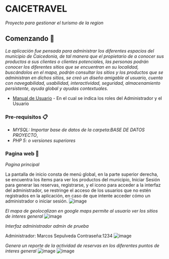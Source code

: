 # CAICETRAVEL

_Proyecto para gestionar el turismo de la region_

## Comenzando 🚀

_La aplicación fue pensada para administrar los diferentes espacios del municipio de Caicedonia, de tal manera que el propietario de a conocer sus productos a sus clientes o clientes potenciales, las personas podrán conocer los diferentes sitios que se encuentran en su localidad, buscándolos en el mapa, podrán consultar los sitios y los productos que se administran en dichos sitios, se creó un diseño amigable al usuario, cuenta con navegabilidad, usabilidad, interactividad, seguridad, almacenamiento persistente, ayuda global y ayudas contextuales._

* [Manual de Usuario](https://docs.google.com/document/d/11ug_KFve2_7ij-igToq_wnqk2XA6-jiC/edit?usp=sharing&ouid=117342736453306308633&rtpof=true&sd=true) - En el cual se indica los roles del Administrador y el Usuario

### Pre-requisitos 📋

* _MYSQL: Importar base de datos de la carpeta:BASE DE DATOS PROYECTO_, 
* _PHP 5: o versiones superiores_

### Pagina web 🔧

_Pagina principal_

La pantalla de inicio consta de menú global, en la parte superior derecha, se encuentra los ítems para ver los productos del municipio, Iniciar Sesión para generar las reservas, registrarse, y el icono para acceder a la interfaz del administrador, se restringe el acceso de los usuarios que no estén registrados en la aplicación, en caso de que intente acceder cómo un administrador o iniciar sesión.
![image](https://user-images.githubusercontent.com/77336151/146145635-8b160c17-e618-4062-8041-724ad36dae1a.png)

_El mapa de geolocalizan en google maps permite al usuario ver los sitios de interes general_
![image](https://user-images.githubusercontent.com/77336151/146145968-60e235c0-a426-4ca3-b4df-3a6237613106.png)

_Interfaz administrador admin de prueba_

Administrador: Marcos Sepulveda
Contraseña:1234
![image](https://user-images.githubusercontent.com/77336151/146146146-cad1ab4a-c2c0-412c-b57a-42aab701404d.png)

_Genera un reporte de la actividad de reservas en los diferentes puntos de interes general_
![image](https://user-images.githubusercontent.com/77336151/146146323-174b8a6e-5a24-4394-9366-4fefb69b2896.png)
![image](https://user-images.githubusercontent.com/77336151/146146419-12966a7a-dfc8-4af4-b5d5-a94d73bc6ba3.png)


